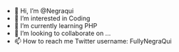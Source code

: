 - 👋 Hi, I’m @Negraqui
- 👀 I’m interested in Coding
- 🌱 I’m currently learning PHP 
- 💞️ I’m looking to collaborate on ...
- 📫 How to reach me Twitter username: FullyNegraQui

<!---
Negraqui/Negraqui is a ✨ special ✨ repository because its `README.md` (this file) appears on your GitHub profile.
You can click the Preview link to take a look at your changes.
--->
